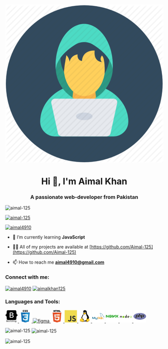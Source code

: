 <div style="margin: 0 auto;"><img src="programmer.jpg" alt="programmer picture"></div>
<h1 align="center">Hi 👋, I'm Aimal Khan</h1>
<h3 align="center">A passionate web-developer from Pakistan</h3>

<p align="left"> <img src="https://komarev.com/ghpvc/?username=aimal-125&label=Profile%20views&color=0e75b6&style=flat" alt="aimal-125" /> </p>

<p align="left"> <a href="https://github.com/ryo-ma/github-profile-trophy"><img src="https://github-profile-trophy.vercel.app/?username=aimal-125" alt="aimal-125" /></a> </p>

<p align="left"> <a href="https://twitter.com/aimal4910" target="blank"><img src="https://img.shields.io/twitter/follow/aimal4910?logo=twitter&style=for-the-badge" alt="aimal4910" /></a> </p>

- 🌱 I’m currently learning **JavaScript**

- 👨‍💻 All of my projects are available at [https://github.com/Aimal-125](https://github.com/Aimal-125)

- 📫 How to reach me **aimal4910@gmail.com**

<h3 align="left">Connect with me:</h3>
<p align="left">
<a href="https://twitter.com/aimal4910" target="blank"><img align="center" src="https://raw.githubusercontent.com/rahuldkjain/github-profile-readme-generator/master/src/images/icons/Social/twitter.svg" alt="aimal4910" height="30" width="40" /></a>
<a href="https://linkedin.com/in/aimalkhan125" target="blank"><img align="center" src="https://raw.githubusercontent.com/rahuldkjain/github-profile-readme-generator/master/src/images/icons/Social/linked-in-alt.svg" alt="aimalkhan125" height="30" width="40" /></a>
</p>

<h3 align="left">Languages and Tools:</h3>
<p align="left"> <a href="https://getbootstrap.com" target="_blank" rel="noreferrer"> <img src="https://raw.githubusercontent.com/devicons/devicon/master/icons/bootstrap/bootstrap-plain-wordmark.svg" alt="bootstrap" width="40" height="40"/> </a> <a href="https://www.w3schools.com/css/" target="_blank" rel="noreferrer"> <img src="https://raw.githubusercontent.com/devicons/devicon/master/icons/css3/css3-original-wordmark.svg" alt="css3" width="40" height="40"/> </a> <a href="https://www.figma.com/" target="_blank" rel="noreferrer"> <img src="https://www.vectorlogo.zone/logos/figma/figma-icon.svg" alt="figma" width="40" height="40"/> </a> <a href="https://www.w3.org/html/" target="_blank" rel="noreferrer"> <img src="https://raw.githubusercontent.com/devicons/devicon/master/icons/html5/html5-original-wordmark.svg" alt="html5" width="40" height="40"/> </a> <a href="https://developer.mozilla.org/en-US/docs/Web/JavaScript" target="_blank" rel="noreferrer"> <img src="https://raw.githubusercontent.com/devicons/devicon/master/icons/javascript/javascript-original.svg" alt="javascript" width="40" height="40"/> </a> <a href="https://www.linux.org/" target="_blank" rel="noreferrer"> <img src="https://raw.githubusercontent.com/devicons/devicon/master/icons/linux/linux-original.svg" alt="linux" width="40" height="40"/> </a> <a href="https://www.mysql.com/" target="_blank" rel="noreferrer"> <img src="https://raw.githubusercontent.com/devicons/devicon/master/icons/mysql/mysql-original-wordmark.svg" alt="mysql" width="40" height="40"/> </a> <a href="https://www.nginx.com" target="_blank" rel="noreferrer"> <img src="https://raw.githubusercontent.com/devicons/devicon/master/icons/nginx/nginx-original.svg" alt="nginx" width="40" height="40"/> </a> <a href="https://nodejs.org" target="_blank" rel="noreferrer"> <img src="https://raw.githubusercontent.com/devicons/devicon/master/icons/nodejs/nodejs-original-wordmark.svg" alt="nodejs" width="40" height="40"/> </a> <a href="https://www.php.net" target="_blank" rel="noreferrer"> <img src="https://raw.githubusercontent.com/devicons/devicon/master/icons/php/php-original.svg" alt="php" width="40" height="40"/> </a> </p>

<p><img align="left" src="https://github-readme-stats.vercel.app/api/top-langs?username=aimal-125&show_icons=true&locale=en&layout=compact" alt="aimal-125" /></p>

<p>&nbsp;<img align="center" src="https://github-readme-stats.vercel.app/api?username=aimal-125&show_icons=true&locale=en" alt="aimal-125" /></p>

<p><img align="center" src="https://github-readme-streak-stats.herokuapp.com/?user=aimal-125&" alt="aimal-125" /></p>